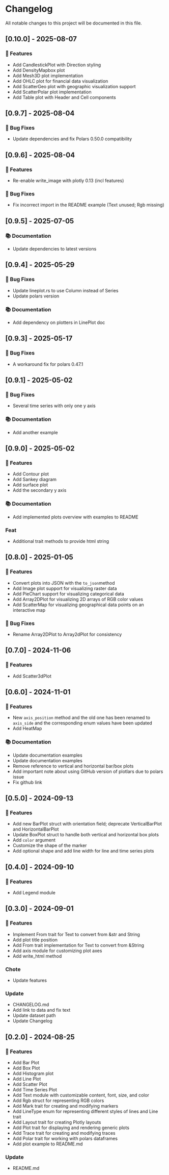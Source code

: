 # Changelog

All notable changes to this project will be documented in this file.

## [0.10.0] - 2025-08-07

### 🚀 Features

- Add CandlestickPlot with Direction styling
- Add DensityMapbox plot
- Add Mesh3D plot implementation
- Add OHLC plot for financial data visualization
- Add ScatterGeo plot with geographic visualization support
- Add ScatterPolar plot implementation
- Add Table plot with Header and Cell components

## [0.9.7] - 2025-08-04

### 🐛 Bug Fixes

- Update dependencies and fix Polars 0.50.0 compatibility

## [0.9.6] - 2025-08-04

### 🚀 Features

- Re-enable write_image with plotly 0.13 (incl features)

### 🐛 Bug Fixes

- Fix incorrect import in the README example (Text unused; Rgb missing)

## [0.9.5] - 2025-07-05

### 📚 Documentation

- Update dependencies to latest versions

## [0.9.4] - 2025-05-29

### 🐛 Bug Fixes

- Update lineplot.rs to use Column instead of Series
- Update polars version

### 📚 Documentation

- Add dependency on plotters in LinePlot doc

## [0.9.3] - 2025-05-17

### 🐛 Bug Fixes

- A workaround fix for polars 0.47.1

## [0.9.1] - 2025-05-02

### 🐛 Bug Fixes

- Several time series with only one y axis

### 📚 Documentation

- Add another example

## [0.9.0] - 2025-05-02

### 🚀 Features

- Add Contour plot
- Add Sankey diagram
- Add surface plot
- Add the secondary y axis

### 📚 Documentation

- Add implemented plots overview with examples to README

### Feat

- Additional trait methods to provide html string

## [0.8.0] - 2025-01-05

### 🚀 Features

- Convert plots into JSON with the `to_json`method
- Add Image plot support for visualizing raster data
- Add PieChart support for visualizing categorical data
- Add Array2DPlot for visualizing 2D arrays of RGB color values
- Add ScatterMap for visualizing geographical data points on an interactive map

### 🐛 Bug Fixes

- Rename Array2DPlot to Array2dPlot for consistency

## [0.7.0] - 2024-11-06

### 🚀 Features

- Add Scatter3dPlot

## [0.6.0] - 2024-11-01

### 🚀 Features

- New `axis_position` method and the old one has been renamed to `axis_side` and the corresponding enum values have been updated
- Add HeatMap

### 📚 Documentation

- Update documentation examples
- Update documentation examples
- Remove reference to vertical and horizontal bar/box plots
- Add important note about using GitHub version of plotlars due to polars issue
- Fix github link

## [0.5.0] - 2024-09-13

### 🚀 Features

- Add new BarPlot struct with orientation field; deprecate VerticalBarPlot and HorizontalBarPlot
- Update BoxPlot struct to handle both vertical and horizontal box plots
- Add `color` argument
- Customize the shape of the marker
- Add optional shape and add line width for line and time series plots

## [0.4.0] - 2024-09-10

### 🚀 Features

- Add Legend module

## [0.3.0] - 2024-09-01

### 🚀 Features

- Implement From trait for Text to convert from &str and String
- Add plot title position
- Add From trait implementation for Text to convert from &String
- Add axis module for customizing plot axes
- Add write_html method

### Chote

- Update features

### Update

- CHANGELOG.md
- Add link to data and fix text
- Update dataset path
- Update Changelog

## [0.2.0] - 2024-08-25

### 🚀 Features

- Add Bar Plot
- Add Box Plot
- Add Histogram plot
- Add Line Plot
- Add Scatter Plot
- Add Time Series Plot
- Add Text module with customizable content, font, size, and color
- Add Rgb struct for representing RGB colors
- Add Mark trait for creating and modifying markers
- Add LineType enum for representing different styles of lines and Line trait
- Add Layout trait for creating Plotly layouts
- Add Plot trait for displaying and rendering generic plots
- Add Trace trait for creating and modifying traces
- Add Polar trait for working with polars dataframes
- Add plot example to README.md

### Update

- README.md

<!-- generated by git-cliff -->
